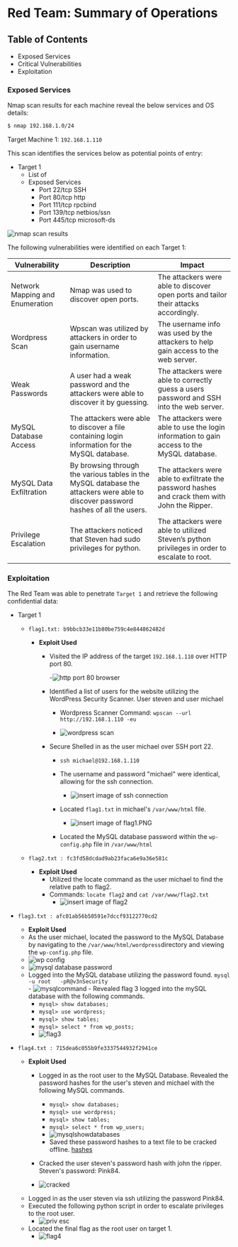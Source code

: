 # Red Team: Summary of Operations

## Table of Contents
- Exposed Services
- Critical Vulnerabilities
- Exploitation

### Exposed Services

Nmap scan results for each machine reveal the below services and OS details:

```bash
$ nmap 192.168.1.0/24 
```
Target Machine 1: ```192.168.1.110```

This scan identifies the services below as potential points of entry:
- Target 1
  - List of
  - Exposed Services
    - Port 22/tcp SSH 
    - Port 80/tcp http
    - Port 111/tcp rpcbind
    - Port 139/tcp netbios/ssn
    - Port 445/tcp microsoft-ds
    
![nmap scan results](https://github.com/rachelcamurphy/Final_Project/blob/main/Red_Team_Operations/Images/Nmap_scan_of_target1.PNG)


The following vulnerabilities were identified on each Target 1:

| Vulnerability                   | Description                                                                                                                        | Impact                                                                                         |
|---------------------------------|------------------------------------------------------------------------------------------------------------------------------------|------------------------------------------------------------------------------------------------|
| Network Mapping and Enumeration | Nmap was used to discover open ports.                                                                                              | The attackers were able to discover open ports and tailor their attacks accordingly.           |
| Wordpress Scan                  | Wpscan was utilized by attackers in order to gain username information.                                                            | The username info was used by the attackers to help gain access to the web server.             |
| Weak Passwords                  | A user had a weak password and the attackers were able to discover it by guessing.                                                 | The attackers were able to correctly guess a users password and SSH into the web server.       |
| MySQL Database Access           | The attackers were able to discover a file containing login information for the MySQL database.                                    | The attackers were able to use the login information to gain access to the MySQL database.     |
| MySQL Data Exfiltration         | By browsing through the various tables in the MySQL database the attackers were able to discover password hashes of all the users. | The attackers were able to exfiltrate the password hashes and crack them with John the Ripper. |
| Privilege Escalation            | The attackers noticed that Steven had sudo privileges for python.                                                                  | The attackers were able to utilized Steven’s python privileges in order to escalate to root.   |

### Exploitation

The Red Team was able to penetrate `Target 1` and retrieve the following confidential data:
- Target 1
  - `flag1.txt: b9bbcb33e11b80be759c4e844862482d`
    - **Exploit Used**
        - Visited the IP address of the target `192.168.1.110` over HTTP port 80.
        
            -![http port 80 browser](https://github.com/rachelcamurphy/Final_Project/blob/main/Red_Team_Operations/Images/website_browser_1.PNG)

        - Identified a list of users for the website utilizing the WordPress Security Scanner. User steven and user michael
            - Wordpress Scanner Command: `wpscan --url http://192.168.1.110 -eu`
            
            - ![wordpress scan](https://github.com/rachelcamurphy/Final_Project/blob/main/Red_Team_Operations/Images/enumerate_users_wpscan.PNG)


        - Secure Shelled in as the user michael over SSH port 22.
            - `ssh michael@192.168.1.110`
            - The username and password "michael" were identical, allowing for the ssh connection. 
            
                - ![insert image of ssh connection](https://github.com/rachelcamurphy/Final_Project/blob/main/Red_Team_Operations/Images/logged_in_as_michael_password_michael.PNG)
                
            - Located `flag1.txt` in michael's `/var/www/html` file.
                - ![insert image of flag1.PNG](https://github.com/rachelcamurphy/Final_Project/blob/main/Red_Team_Operations/Images/flag1.PNG)
                
            - Located the MySQL database password within the `wp-config.php` file in `/var/www/html` 

  - `flag2.txt : fc3fd58dcdad9ab23faca6e9a36e581c`
  
    - **Exploit Used**
      - Utilized the locate command as the user michael to find the relative path to flag2. 
      - Commands: `locate flag2` and `cat /var/www/flag2.txt`
          - ![insert image of flag2](https://github.com/rachelcamurphy/Final_Project/blob/main/Red_Team_Operations/Images/flag2.PNG)
      
 - `flag3.txt : afc01ab56b50591e7dccf93122770cd2` 
    - **Exploit Used**
     - As the user michael, located the password to the MySQL Database by navigating to the `/var/www/html/wordpress`directory and viewing the `wp-config.php` file.
      - ![wp config](Red_Team_Operations\Images\locating_my_sql_password.PNG)
      - ![mysql database password](Red_Team_Operations\Images\mysql_database_password.PNG)
      - Logged into the MySQL database utilizing the password found. `mysql -u root   -pR@v3nSecurity`  
       - ![mysqlcommand](Red_Team_Operations\Images\logged_into_mysql_using_password_found.PNG)
       - Revealed flag 3 logged into the mySQL database with the following commands.
        - `mysql> show databases;`
        - `mysql> use wordpress;`
        - `mysql> show tables;`
        - `mysql> select * from wp_posts;`
        - ![flag3](https://github.com/rachelcamurphy/Final_Project/blob/main/Red_Team_Operations/Images/flag3.png)

 - `flag4.txt : 715dea6c055b9fe3337544932f2941ce` 
    - **Exploit Used**
      - Logged in as the root user to the MySQL  Database. Revealed the password hashes for the user's steven and michael with the following MySQL commands. 
        - `mysql> show databases;`
        - `mysql> use wordpress;`
        - `mysql> show tables;`
        - `mysql> select * from wp_users;`
        - ![mysqlshowdatabases](https://github.com/rachelcamurphy/Final_Project/blob/main/Red_Team_Operations/Images/mysql_showdatabases.PNG)
        - Saved these password hashes to a text file to be cracked offline. [hashes](https://github.com/rachelcamurphy/Final_Project/blob/main/Red_Team_Operations/wp_hashes/wp_hashes.txt)

       - Cracked the user steven's password hash with john the ripper. Steven's password: Pink84.
        - ![cracked](https://github.com/rachelcamurphy/Final_Project/blob/main/Red_Team_Operations/Images/john_the_ripper_password.PNG)
     - Logged in as the user steven via ssh utilizing the password Pink84.
     - Executed the following python script in order to escalate privileges to the root user.
       - ![priv esc](https://github.com/rachelcamurphy/Final_Project/blob/main/Red_Team_Operations/Images/priv_esc_from_steven_to_root.PNG)
     - Located the final flag as the root user on target 1. 
        - ![flag4]()
    

        
